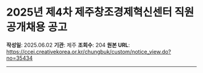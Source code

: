 # 2025년 제4차 제주창조경제혁신센터 직원 공개채용 공고

**작성일**: 2025.06.02
**기관**: 제주
**조회수**: 204
**원본 URL**: https://ccei.creativekorea.or.kr/chungbuk/custom/notice_view.do?no=35434

---


